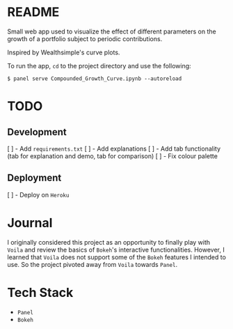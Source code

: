 # README
Small web app used to visualize the effect of different parameters on the 
growth of a portfolio subject to periodic contributions.

Inspired by Wealthsimple's curve plots.

To run the app, `cd` to the project directory and use the following:

`$ panel serve Compounded_Growth_Curve.ipynb --autoreload`

# TODO
## Development
[ ] - Add `requirements.txt`
[ ] - Add explanations
[ ] - Add tab functionality (tab for explanation and demo, tab for comparison)
[ ] - Fix colour palette

## Deployment
[ ] - Deploy on `Heroku`

# Journal
I originally considered this project as an opportunity to finally play with `Voila` and review the basics of `Bokeh`'s interactive functionalities. However, I learned that `Voila` does not support some of the `Bokeh` features I intended to use. So the project pivoted away from `Voila` towards `Panel`.

# Tech Stack
- `Panel`
- `Bokeh`